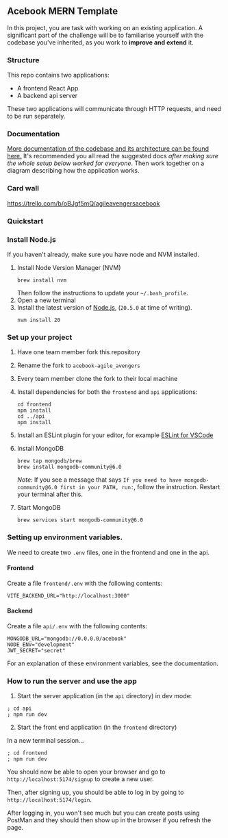 ## Acebook MERN Template

In this project, you are task with working on an existing application. A
significant part of the challenge will be to familiarise yourself with the
codebase you've inherited, as you work to **improve and extend** it.

### Structure

This repo contains two applications:

- A frontend React App
- A backend api server

These two applications will communicate through HTTP requests, and need to be
run separately.

### Documentation

[More documentation of the codebase and its architecture can be found here.](./DOCUMENTATION.md)
It's recommended you all read the suggested docs _after making sure the whole
setup below worked for everyone_. Then work together on a diagram describing how
the application works.

### Card wall

https://trello.com/b/oBJgf5mQ/agileavengersacebook

### Quickstart

### Install Node.js

If you haven't already, make sure you have node and NVM installed.

1. Install Node Version Manager (NVM)
   ```
   brew install nvm
   ```
   Then follow the instructions to update your `~/.bash_profile`.
2. Open a new terminal
3. Install the latest version of [Node.js](https://nodejs.org/en/), (`20.5.0` at
   time of writing).
   ```
   nvm install 20
   ```

### Set up your project

1. Have one team member fork this repository
2. Rename the fork to `acebook-agile_avengers`
3. Every team member clone the fork to their local machine
4. Install dependencies for both the `frontend` and `api` applications:
   ```
   cd frontend
   npm install
   cd ../api
   npm install
   ```
5. Install an ESLint plugin for your editor, for example
   [ESLint for VSCode](https://marketplace.visualstudio.com/items?itemName=dbaeumer.vscode-eslint)
6. Install MongoDB
   ```
   brew tap mongodb/brew
   brew install mongodb-community@6.0
   ```
   _Note:_ If you see a message that says
   `If you need to have mongodb-community@6.0 first in your PATH, run:`, follow
   the instruction. Restart your terminal after this.
7. Start MongoDB

   ```
   brew services start mongodb-community@6.0
   ```

### Setting up environment variables.

We need to create two `.env` files, one in the frontend and one in the api.

#### Frontend

Create a file `frontend/.env` with the following contents:

```
VITE_BACKEND_URL="http://localhost:3000"
```

#### Backend

Create a file `api/.env` with the following contents:

```
MONGODB_URL="mongodb://0.0.0.0/acebook"
NODE_ENV="development"
JWT_SECRET="secret"
```

For an explanation of these environment variables, see the documentation.

### How to run the server and use the app

1. Start the server application (in the `api` directory) in dev mode:

```
; cd api
; npm run dev
```

2. Start the front end application (in the `frontend` directory)

In a new terminal session...

```
; cd frontend
; npm run dev
```

You should now be able to open your browser and go to
`http://localhost:5174/signup` to create a new user.

Then, after signing up, you should be able to log in by going to
`http://localhost:5174/login`.

After logging in, you won't see much but you can create posts using PostMan and
they should then show up in the browser if you refresh the page.
